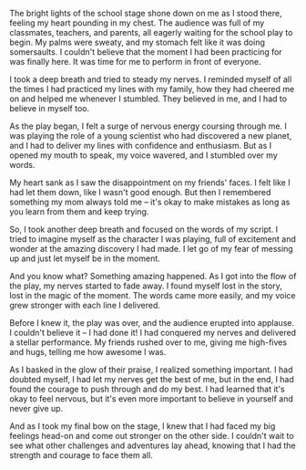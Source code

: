 The bright lights of the school stage shone down on me as I stood there, feeling my heart pounding in my chest. The audience was full of my classmates, teachers, and parents, all eagerly waiting for the school play to begin. My palms were sweaty, and my stomach felt like it was doing somersaults. I couldn't believe that the moment I had been practicing for was finally here. It was time for me to perform in front of everyone.

I took a deep breath and tried to steady my nerves. I reminded myself of all the times I had practiced my lines with my family, how they had cheered me on and helped me whenever I stumbled. They believed in me, and I had to believe in myself too.

As the play began, I felt a surge of nervous energy coursing through me. I was playing the role of a young scientist who had discovered a new planet, and I had to deliver my lines with confidence and enthusiasm. But as I opened my mouth to speak, my voice wavered, and I stumbled over my words.

My heart sank as I saw the disappointment on my friends' faces. I felt like I had let them down, like I wasn't good enough. But then I remembered something my mom always told me – it's okay to make mistakes as long as you learn from them and keep trying.

So, I took another deep breath and focused on the words of my script. I tried to imagine myself as the character I was playing, full of excitement and wonder at the amazing discovery I had made. I let go of my fear of messing up and just let myself be in the moment.

And you know what? Something amazing happened. As I got into the flow of the play, my nerves started to fade away. I found myself lost in the story, lost in the magic of the moment. The words came more easily, and my voice grew stronger with each line I delivered.

Before I knew it, the play was over, and the audience erupted into applause. I couldn't believe it – I had done it! I had conquered my nerves and delivered a stellar performance. My friends rushed over to me, giving me high-fives and hugs, telling me how awesome I was.

As I basked in the glow of their praise, I realized something important. I had doubted myself, I had let my nerves get the best of me, but in the end, I had found the courage to push through and do my best. I had learned that it's okay to feel nervous, but it's even more important to believe in yourself and never give up.

And as I took my final bow on the stage, I knew that I had faced my big feelings head-on and come out stronger on the other side. I couldn't wait to see what other challenges and adventures lay ahead, knowing that I had the strength and courage to face them all.
